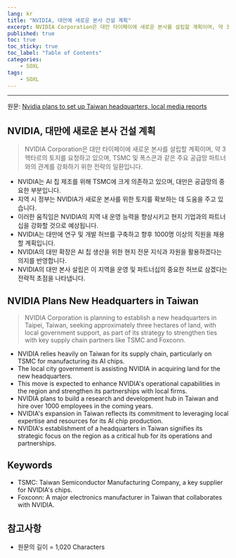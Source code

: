 ```yaml
---
lang: kr
title: "NVIDIA, 대만에 새로운 본사 건설 계획"
excerpt: NVIDIA Corporation은 대만 타이페이에 새로운 본사를 설립할 계획이며, 약 3헥타르의 토지를 요청하고 있으며, TSMC 및 폭스콘과 같은 주요 공급망 파트너와의 관계를 강화하기 위한 전략의 일환입니다.
published: true
toc: true
toc_sticky: true
toc_label: "Table of Contents"
categories:
    - SOXL
tags:
    - SOXL
---
```


---

  원문: [Nvidia plans to set up Taiwan headquarters, local media reports](https://www.investing.com/news/stock-market-news/nvidia-plans-to-set-up-taiwan-headquarters-local-media-reports-3786116)

## NVIDIA, 대만에 새로운 본사 건설 계획

> NVIDIA Corporation은 대만 타이페이에 새로운 본사를 설립할 계획이며, 약 3헥타르의 토지를 요청하고 있으며, TSMC 및 폭스콘과 같은 주요 공급망 파트너와의 관계를 강화하기 위한 전략의 일환입니다.


- NVIDIA는 AI 칩 제조를 위해 TSMC에 크게 의존하고 있으며, 대만은 공급망의 중요한 부분입니다.
- 지역 시 정부는 NVIDIA가 새로운 본사를 위한 토지를 확보하는 데 도움을 주고 있습니다.
- 이러한 움직임은 NVIDIA의 지역 내 운영 능력을 향상시키고 현지 기업과의 파트너십을 강화할 것으로 예상됩니다.
- NVIDIA는 대만에 연구 및 개발 허브를 구축하고 향후 1000명 이상의 직원을 채용할 계획입니다.
- NVIDIA의 대만 확장은 AI 칩 생산을 위한 현지 전문 지식과 자원을 활용하겠다는 의지를 반영합니다.
- NVIDIA의 대만 본사 설립은 이 지역을 운영 및 파트너십의 중요한 허브로 삼겠다는 전략적 초점을 나타냅니다.

## NVIDIA Plans New Headquarters in Taiwan

> NVIDIA Corporation is planning to establish a new headquarters in Taipei, Taiwan, seeking approximately three hectares of land, with local government support, as part of its strategy to strengthen ties with key supply chain partners like TSMC and Foxconn.


- NVIDIA relies heavily on Taiwan for its supply chain, particularly on TSMC for manufacturing its AI chips.
- The local city government is assisting NVIDIA in acquiring land for the new headquarters.
- This move is expected to enhance NVIDIA's operational capabilities in the region and strengthen its partnerships with local firms.
- NVIDIA plans to build a research and development hub in Taiwan and hire over 1000 employees in the coming years.
- NVIDIA's expansion in Taiwan reflects its commitment to leveraging local expertise and resources for its AI chip production.
- NVIDIA's establishment of a headquarters in Taiwan signifies its strategic focus on the region as a critical hub for its operations and partnerships.

## Keywords

- TSMC: Taiwan Semiconductor Manufacturing Company, a key supplier for NVIDIA's chips.
- Foxconn: A major electronics manufacturer in Taiwan that collaborates with NVIDIA.

## 참고사항

- 원문의 길이 = 1,020 Characters

